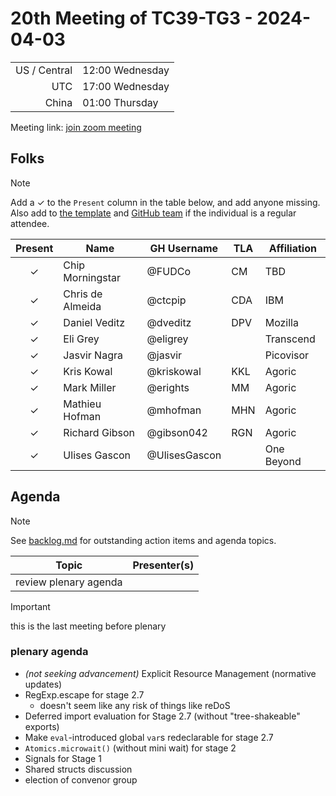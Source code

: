 # 20th Meeting of TC39-TG3 - 2024-04-03

|              |                 |
| -----------: | --------------- |
| US / Central | 12:00 Wednesday |
|          UTC | 17:00 Wednesday |
|        China | 01:00 Thursday  |

Meeting link: [join zoom meeting](https://us02web.zoom.us/j/81143085896?pwd=TUE3WGgrdEZmNFZJc0g4QzBHUWczdz09)

## Folks

> [!NOTE]
> Add a ✓ to the `Present` column in the table below, and add anyone missing. Also add to [the template](../template.md) and [GitHub team](https://github.com/orgs/tc39/teams/tg3) if the individual is a regular attendee.

| Present | Name             | GH Username     | TLA | Affiliation |
| :-----: | ---------------- | --------------- | --- | ----------- |
|    ✓    | Chip Morningstar | @FUDCo          | CM  | TBD         |
|    ✓    | Chris de Almeida | @ctcpip         | CDA | IBM         |
|    ✓    | Daniel Veditz    | @dveditz        | DPV | Mozilla     |
|    ✓    | Eli Grey         | @eligrey        |     | Transcend   |
|    ✓    | Jasvir Nagra     | @jasvir         |     | Picovisor   |
|    ✓    | Kris Kowal       | @kriskowal      | KKL | Agoric      |
|    ✓    | Mark Miller      | @erights        | MM  | Agoric      |
|    ✓    | Mathieu Hofman   | @mhofman        | MHN | Agoric      |
|    ✓    | Richard Gibson   | @gibson042      | RGN | Agoric      |
|    ✓    | Ulises Gascon    | @UlisesGascon   |     | One Beyond  |

## Agenda

> [!NOTE]
> See [backlog.md](../backlog.md) for outstanding action items and agenda topics.

| Topic                 | Presenter(s) |
| --------------------- | ------------ |
| review plenary agenda |              |

> [!IMPORTANT]
> this is the last meeting before plenary

### plenary agenda

- _(not seeking advancement)_ Explicit Resource Management (normative updates)
- RegExp.escape for stage 2.7
  - doesn't seem like any risk of things like reDoS
- Deferred import evaluation for Stage 2.7 (without "tree-shakeable" exports)
- Make `eval`-introduced global `var`s redeclarable for stage 2.7
- `Atomics.microwait()` (without mini wait) for stage 2
- Signals for Stage 1
- Shared structs discussion
- election of convenor group
